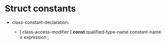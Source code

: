 

Struct constants
================

-   class-constant-declaration:

    -   [ class-access-modifier ] **const** qualified-type-name constant-name **=** expression ;

